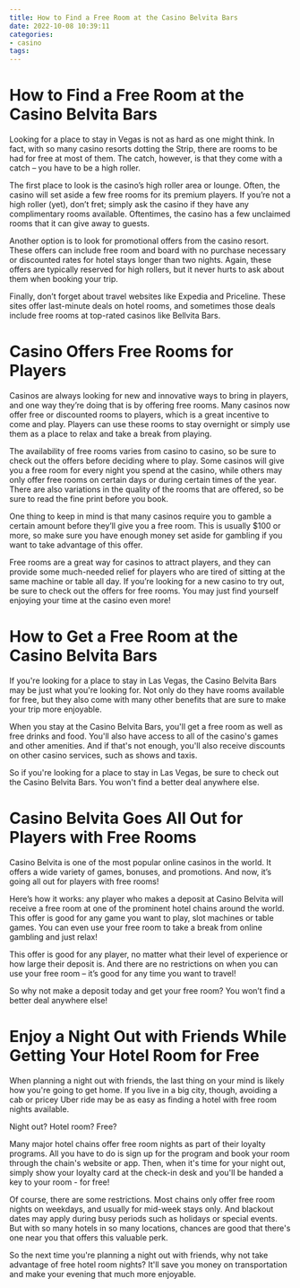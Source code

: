 ```yaml
---
title: How to Find a Free Room at the Casino Belvita Bars 
date: 2022-10-08 10:39:11
categories:
- casino
tags:
---
```



#  How to Find a Free Room at the Casino Belvita Bars 

Looking for a place to stay in Vegas is not as hard as one might think. In fact, with so many casino resorts dotting the Strip, there are rooms to be had for free at most of them. The catch, however, is that they come with a catch – you have to be a high roller.

The first place to look is the casino’s high roller area or lounge. Often, the casino will set aside a few free rooms for its premium players. If you’re not a high roller (yet), don’t fret; simply ask the casino if they have any complimentary rooms available. Oftentimes, the casino has a few unclaimed rooms that it can give away to guests.

Another option is to look for promotional offers from the casino resort. These offers can include free room and board with no purchase necessary or discounted rates for hotel stays longer than two nights. Again, these offers are typically reserved for high rollers, but it never hurts to ask about them when booking your trip.

Finally, don’t forget about travel websites like Expedia and Priceline. These sites offer last-minute deals on hotel rooms, and sometimes those deals include free rooms at top-rated casinos like Bellvita Bars.

#  Casino Offers Free Rooms for Players 

Casinos are always looking for new and innovative ways to bring in players, and one way they’re doing that is by offering free rooms. Many casinos now offer free or discounted rooms to players, which is a great incentive to come and play. Players can use these rooms to stay overnight or simply use them as a place to relax and take a break from playing.

The availability of free rooms varies from casino to casino, so be sure to check out the offers before deciding where to play. Some casinos will give you a free room for every night you spend at the casino, while others may only offer free rooms on certain days or during certain times of the year. There are also variations in the quality of the rooms that are offered, so be sure to read the fine print before you book.

One thing to keep in mind is that many casinos require you to gamble a certain amount before they’ll give you a free room. This is usually $100 or more, so make sure you have enough money set aside for gambling if you want to take advantage of this offer.

Free rooms are a great way for casinos to attract players, and they can provide some much-needed relief for players who are tired of sitting at the same machine or table all day. If you’re looking for a new casino to try out, be sure to check out the offers for free rooms. You may just find yourself enjoying your time at the casino even more!

#  How to Get a Free Room at the Casino Belvita Bars 

If you're looking for a place to stay in Las Vegas, the Casino Belvita Bars may be just what you're looking for. Not only do they have rooms available for free, but they also come with many other benefits that are sure to make your trip more enjoyable.

When you stay at the Casino Belvita Bars, you'll get a free room as well as free drinks and food. You'll also have access to all of the casino's games and other amenities. And if that's not enough, you'll also receive discounts on other casino services, such as shows and taxis.

So if you're looking for a place to stay in Las Vegas, be sure to check out the Casino Belvita Bars. You won't find a better deal anywhere else.

#  Casino Belvita Goes All Out for Players with Free Rooms 

Casino Belvita is one of the most popular online casinos in the world. It offers a wide variety of games, bonuses, and promotions. And now, it’s going all out for players with free rooms!

Here’s how it works: any player who makes a deposit at Casino Belvita will receive a free room at one of the prominent hotel chains around the world. This offer is good for any game you want to play, slot machines or table games. You can even use your free room to take a break from online gambling and just relax!

This offer is good for any player, no matter what their level of experience or how large their deposit is. And there are no restrictions on when you can use your free room – it’s good for any time you want to travel!

So why not make a deposit today and get your free room? You won’t find a better deal anywhere else!

#  Enjoy a Night Out with Friends While Getting Your Hotel Room for Free

When planning a night out with friends, the last thing on your mind is likely how you're going to get home. If you live in a big city, though, avoiding a cab or pricey Uber ride may be as easy as finding a hotel with free room nights available.

Night out? Hotel room? Free?

Many major hotel chains offer free room nights as part of their loyalty programs. All you have to do is sign up for the program and book your room through the chain's website or app. Then, when it's time for your night out, simply show your loyalty card at the check-in desk and you'll be handed a key to your room - for free!

Of course, there are some restrictions. Most chains only offer free room nights on weekdays, and usually for mid-week stays only. And blackout dates may apply during busy periods such as holidays or special events. But with so many hotels in so many locations, chances are good that there's one near you that offers this valuable perk.

So the next time you're planning a night out with friends, why not take advantage of free hotel room nights? It'll save you money on transportation and make your evening that much more enjoyable.